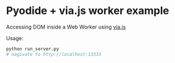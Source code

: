# Pyodide + via.js worker example

Accessing DOM inside a Web Worker using [via.js](https://ashleyscirra.github.io/via.js/)

Usage:

```sh
python run_server.py
# nagivate to http://localhost:13333
```
